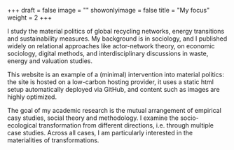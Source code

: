 +++
draft = false
image = ""
showonlyimage = false
title = "My focus"
weight = 2
+++

I study the material politics of global recycling networks, energy transitions and sustainability measures. My background is in sociology, and I published widely on relational approaches like actor-network theory, on economic sociology, digital methods, and interdisciplinary discussions in waste, energy and valuation studies.

This website is an example of a (minimal) intervention into material politics: the site is hosted on a low-carbon hosting provider, it uses a static html setup automatically deployed via GitHub, and content such as images are highly optimized.
<!--more-->

The goal of my academic research is the mutual arrangement of empirical casy studies, social theory and methodology. I examine the socio-ecological transformation from different directions, i.e. through multiple case studies. Across all cases, I am particularly interested in the materialities of transformations.
